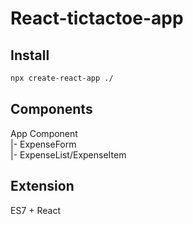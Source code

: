 # React-tictactoe-app

## Install
```bash
npx create-react-app ./
```

## Components

App Component  
|- ExpenseForm  
|- ExpenseList/ExpenseItem  

## Extension

ES7 + React
